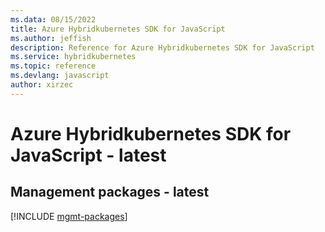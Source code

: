 ```yaml
---
ms.data: 08/15/2022
title: Azure Hybridkubernetes SDK for JavaScript
ms.author: jeffish
description: Reference for Azure Hybridkubernetes SDK for JavaScript
ms.service: hybridkubernetes
ms.topic: reference
ms.devlang: javascript
author: xirzec
---
```

# Azure Hybridkubernetes SDK for JavaScript - latest

## Management packages - latest
[!INCLUDE [mgmt-packages](hybridkubernetes-mgmt-index.md)]